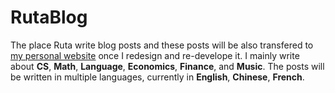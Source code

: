 # RutaBlog

The place Ruta write blog posts and these posts will be also transfered to [my personal website](https://www.rutatang.com/) once I redesign and re-develope it. I mainly write about **CS**, **Math**, **Language**, **Economics**, **Finance**, and **Music**. The posts will be written in multiple languages, currently in **English**, **Chinese**, **French**.



